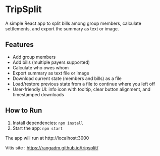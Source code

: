 # TripSplit

A simple React app to split bills among group members, calculate settlements, and export the summary as text or image.

## Features
- Add group members
- Add bills (multiple payers supported)
- Calculate who owes whom
- Export summary as text file or image
- Download current state (members and bills) as a file
- Load/restore previous state from a file to continue where you left off
- User-friendly UI: info icon with tooltip, clear button alignment, and timestamped downloads

## How to Run
1. Install dependencies: `npm install`
2. Start the app: `npm start`

The app will run at http://localhost:3000 

Vitis site : https://rangadm.github.io/tripsplit/
